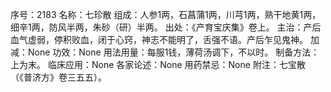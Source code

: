 序号：2183
名称：七珍散
组成：人参1两，石菖蒲1两，川芎1两，熟干地黄1两，细辛1两，防风半两，朱砂（研）半两。
出处：《产育宝庆集》卷上。
主治：产后血气虚弱，停积败血，闭于心窍，神志不能明了，舌强不语。产后乍见鬼神。
加减：None
功效：None
用法用量：每服1钱，薄荷汤调下，不以时。
制备方法：上为末。
临床应用：None
各家论述：None
用药禁忌：None
附注：七宝散（《普济方》卷三五五）。

